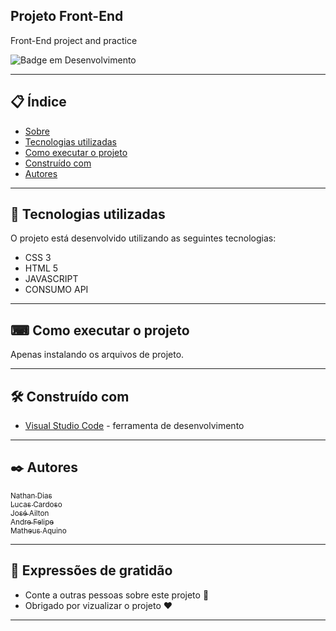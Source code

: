 ## Projeto Front-End

Front-End project and practice

![Badge em Desenvolvimento](https://img.shields.io/static/v1?label=STATUS&message=%20FINALIZADO&color=GREEN&style=for-the-badge)

---

## 📋 Índice

- [Sobre](#front-end)
- [Tecnologias utilizadas](#-tecnologias-utilizadas)
- [Como executar o projeto](#-como-executar-o-projeto)
- [Construído com](#%EF%B8%8F-construído-com)
- [Autores](#%EF%B8%8F-autores)

---

## 🚀 Tecnologias utilizadas

O projeto está desenvolvido utilizando as seguintes tecnologias:

- CSS 3
- HTML 5
- JAVASCRIPT
- CONSUMO API

---

## ⌨ Como executar o projeto

Apenas instalando os arquivos de projeto.

---

## 🛠️ Construído com

- [Visual Studio Code](https://code.visualstudio.com/) - ferramenta de desenvolvimento

---

## ✒️ Autores

[<sub>Nathan Dias</sub>](https://github.com/nathanfdias)<br>
[<sub>Lucas Cardoso</sub>](https://github.com/lucascardosoex)<br>
[<sub>José Ailton</sub>](https://github.com/zehlopes)<br>
[<sub>Andre Felipe</sub>](https://github.com/Andre-Toigo)<br>
[<sub>Matheus Aquino</sub>](https://github.com/AquinoMatheus16)

---

## 🎁 Expressões de gratidão

- Conte a outras pessoas sobre este projeto 📢
- Obrigado por vizualizar o projeto ❤️

---
